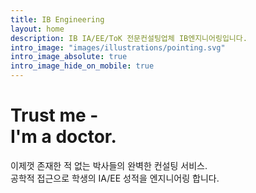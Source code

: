 ```yaml
---
title: IB Engineering
layout: home
description: IB IA/EE/ToK 전문컨설팅업체 IB엔지니어링입니다.
intro_image: "images/illustrations/pointing.svg"
intro_image_absolute: true
intro_image_hide_on_mobile: true
---
```


# Trust me - <br/> I'm a doctor.

이제껏 존재한 적 없는 박사들의 완벽한 컨설팅 서비스. <br> 공학적 접근으로 학생의 IA/EE 성적을 엔지니어링 합니다. <br> 
